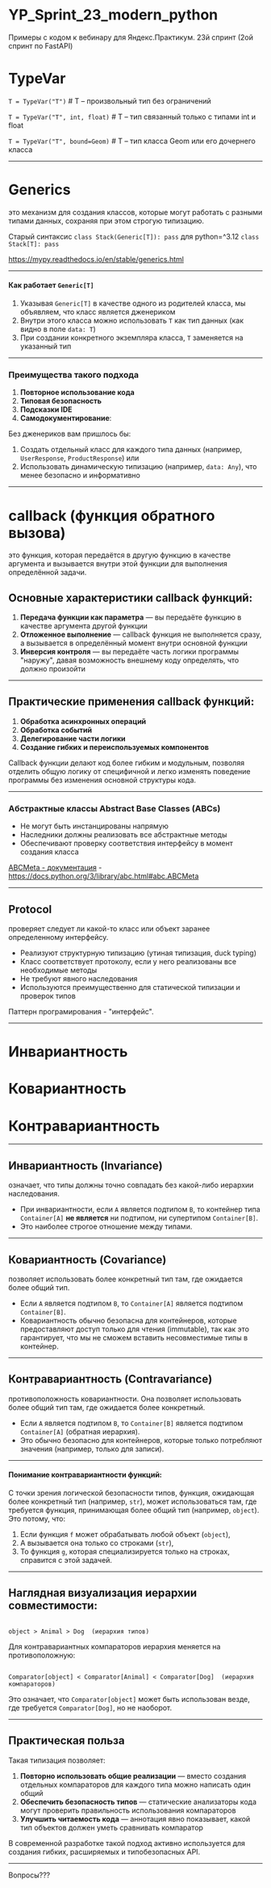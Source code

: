# YP_Sprint_23_modern_python
Примеры с кодом к вебинару для Яндекс.Практикум. 23й спринт (2ой спринт по FastAPI)




# TypeVar

`T = TypeVar("T")`  # T – произвольный тип без ограничений

`T = TypeVar("T", int, float)`  # T – тип связанный только с типами int и float

`T = TypeVar("T", bound=Geom)`  # T – тип класса Geom или его дочернего класса


---

# Generics

это механизм для создания классов, которые могут работать с разными типами данных, сохраняя при этом строгую типизацию.


Старый синтаксис `class Stack(Generic[T]): pass`
для python=^3.12   `class Stack[T]: pass`


https://mypy.readthedocs.io/en/stable/generics.html

---
#### Как работает `Generic[T]`

1. Указывая `Generic[T]` в качестве одного из родителей класса, мы объявляем, что класс является дженериком
2. Внутри этого класса можно использовать `T` как тип данных (как видно в поле `data: T`)
3. При создании конкретного экземпляра класса, `T` заменяется на указанный тип

---

### Преимущества такого подхода

1. **Повторное использование кода**
2. **Типовая безопасность**
3. **Подсказки IDE**
4. **Самодокументирование**:


Без дженериков вам пришлось бы:

1. Создать отдельный класс для каждого типа данных (например, `UserResponse`, `ProductResponse`) или
2. Использовать динамическую типизацию (например, `data: Any`), что менее безопасно и информативно

---

# callback (функция обратного вызова)

это функция, которая передаётся в другую функцию в качестве аргумента и вызывается внутри этой функции для выполнения определённой задачи.

## Основные характеристики callback функций:

1. **Передача функции как параметра** — вы передаёте функцию в качестве аргумента другой функции
2. **Отложенное выполнение** — callback функция не выполняется сразу, а вызывается в определённый момент внутри основной функции
3. **Инверсия контроля** — вы передаёте часть логики программы "наружу", давая возможность внешнему коду определять, что должно произойти

---

## Практические применения callback функций:

1. **Обработка асинхронных операций**
2. **Обработка событий**
3. **Делегирование части логики**
4. **Создание гибких и переиспользуемых компонентов**

Callback функции делают код более гибким и модульным, позволяя отделить общую логику от специфичной и легко изменять поведение программы без изменения основной структуры кода.

---

### Абстрактные классы Abstract Base Classes  (ABCs)

- Не могут быть инстанцированы напрямую
- Наследники должны реализовать все абстрактные методы
- Обеспечивают проверку соответствия интерфейсу в момент создания класса


[ABCMeta - документация](https://docs.python.org/3/library/abc.html#abc.ABCMeta) - https://docs.python.org/3/library/abc.html#abc.ABCMeta

---
## Protocol
проверяeт следует ли какой-то класс или объект заранее определенному интерфейсу.


- Реализуют структурную типизацию (утиная типизация, duck typing)
- Класс соответствует протоколу, если у него реализованы все необходимые методы
- Не требуют явного наследования
- Используются преимущественно для статической типизации и проверок типов

Паттерн програмирования - "интерфейс".

---

# Инвариантность
# Ковариантность
# Контравариантность

---
## Инвариантность (Invariance)

означает, что типы должны точно совпадать без какой-либо иерархии наследования.

- При инвариантности, если `A` является подтипом `B`, то контейнер типа `Container[A]` **не является** ни подтипом, ни супертипом `Container[B]`.
- Это наиболее строгое отношение между типами.

---
## Ковариантность (Covariance)

позволяет использовать более конкретный тип там, где ожидается более общий тип.

- Если `A` является подтипом `B`, то `Container[A]` является подтипом `Container[B]`.
- Ковариантность обычно безопасна для контейнеров, которые предоставляют доступ только для чтения (immutable), так как это гарантирует, что мы не сможем вставить несовместимые типы в контейнер.

---
## Контравариантность (Contravariance)

противоположность ковариантности. Она позволяет использовать более общий тип там, где ожидается более конкретный.

- Если `A` является подтипом `B`, то `Container[B]` является подтипом `Container[A]` (обратная иерархия).
- Это обычно безопасно для контейнеров, которые только потребляют значения (например, только для записи).

---
#### Понимание контравариантности функций:

С точки зрения логической безопасности типов, функция, ожидающая более конкретный тип (например, `str`), может использоваться там, где требуется функция, принимающая более общий тип (например, `object`). Это потому, что:

1. Если функция `f` может обрабатывать любой объект (`object`),
2. А вызывается она только со строками (`str`),
3. То функция `g`, которая специализируется только на строках, справится с этой задачей.

---

## Наглядная визуализация иерархии совместимости:

```

object > Animal > Dog  (иерархия типов)
```

Для контравариантных компараторов иерархия меняется на противоположную:

```

Comparator[object] < Comparator[Animal] < Comparator[Dog]  (иерархия компараторов)
```

Это означает, что `Comparator[object]` может быть использован везде, где требуется `Comparator[Dog]`, но не наоборот.

---
## Практическая польза

Такая типизация позволяет:

1. **Повторно использовать общие реализации** — вместо создания отдельных компараторов для каждого типа можно написать один общий
2. **Обеспечить безопасность типов** — статические анализаторы кода могут проверить правильность использования компараторов
3. **Улучшить читаемость кода** — аннотация явно показывает, какой тип объектов должен уметь сравнивать компаратор

В современной разработке такой подход активно используется для создания гибких, расширяемых и типобезопасных API.

---

Вопросы???
